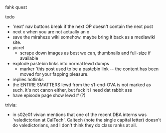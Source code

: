 fahk quest


todo

* 'next' nav buttons break if the next OP doesn't contain the next post
* next x when you are not actually an x
* save the miraheze wiki somehow. maybe bring it back as a mediawiki site.
* picrel
    * scrape down images as best we can, thumbnails and full-size if available
* explode pastebin links into normal lewd dumps
    * marker 'this post used to be a pastebin link -- the content has been moved for your fapping pleasure.
* replies hotlinks
* the ENTIRE SMATTERS lewd from the s1-end-OVA is not marked as such. it's not canon either, but fuck it i need dat rabbit ass
* have episode page show lewd # (?)

trivia:
* in s02e01 vivian mentions that one of the recent DBA interns was 'valedictorian at CalTech'. Caltech (note the single capital letter) doesn't do valedictorians, and I don't think they do class ranks at all.